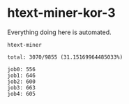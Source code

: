 # htext-miner-kor-3

Everything doing here is automated.

```
htext-miner

total: 3070/9855 (31.15169964485033%)

job0: 556
job1: 646
job2: 600
job3: 663
job4: 605
```